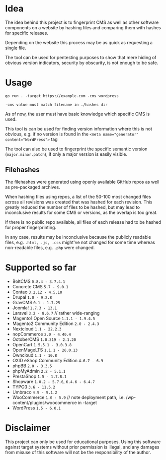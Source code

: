 # Idea

The idea behind this project is to fingerprint CMS as well as other software components on a website
by hashing files and comparing them with hashes for specific releases.

Depending on the website this process may be as quick as requesting a single file.

The tool can be used for pentesting purposes to show that mere hiding of obvious version indicators, security by obscurity, is not enough to be safe.

# Usage

```
go run . -target https://example.com -cms wordpress

-cms value must match filename in ./hashes dir
```

As of now, the user must have basic knowledge which specific CMS is used.

This tool is can be used for finding version information where this is not obvious,
e.g. if no version is found in the `<meta name="generator" content="WordPress">` tag

The tool can also be used to fingerprint the specific semantic version (`major.minor.patch`), if only a major version is easily visible.

## Filehashes

The filehashes were generated using openly available GitHub repos as well as pre-packaged archives.

When hashing files using repos, a list of the 50-100 most changed files across all revisions was created that was hashed for each revision.
This greatly reduced the number of files to be hashed, but may lead to inconclusive results for some CMS or versions, as the overlap is too great.

If there is no public repo available, all files of each release had to be hashed for proper fingerprinting.

In any case, results may be inconclusive because the publicly readable files, e.g. `.html, .js, .css` might've not changed for some time
whereas non-readable files, e.g. `.php` were changed.

# Supported so far
* BoltCMS `0.8.4 - 3.7.4.1`
* Concrete CMS `5.7 - 9.0.1`
* Contao `3.2.12 - 4.5.10`
* Drupal `1.0 - 9.2.8`
* GravCMS `0.1 - 1.7.25`
* Joomla! `1.7.3 - 13.1`
* Laravel `3.2 - 8.6.7` // rather wide-ranging
* Magento1 Open Source `1.1.1 - 1.9.4.5`
* Magento2 Community Edition `2.0 - 2.4.3`
* Nextcloud `1.1 - 22.2.3`
* nopCommerce `2.0 - 4.40.4`
* OctoberCMS `1.0.319 - 2.1.20`
* OpenCart `1.5.5.1 - 3.0.3.8`
* OpenMageLTS `1.1.1 - 20.0.13`
* Owncloud `1.1 - 10.8`
* OXID eShop Community Edition `4.6.7 - 6.9`
* phpBB `2.0 - 3.3.5`
* phpMyAdmin `2.2 - 5.1.1`
* PrestaShop `1.5 - 1.7.8.1`
* Shopware `1.0.2 - 5.7.6`, `6.4.6 - 6.4.7`
* TYPO3 `3.6 - 11.5.2`
* Umbraco `4.9 - 9.1.2`
* WooCommerce `1.0 - 5.9` // note deployment path, i.e. /wp-content/plugins/woocommerce in -target
* WordPress `1.5 - 6.0.1`

# Disclaimer
This project can only be used for educational purposes. Using this software against target systems without prior permission is illegal, and any damages from misuse of this software will not be the responsibility of the author.